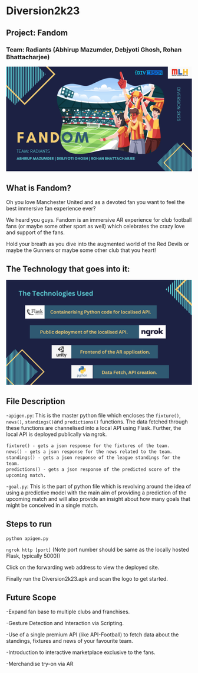 # Diversion2k23

## Project: Fandom

### Team: Radiants (Abhirup Mazumder, Debjyoti Ghosh, Rohan Bhattacharjee)

![Fandom](Fandom.png)

## What is Fandom?

Oh you love Manchester United and as a devoted fan you want to feel the best immersive fan experience ever?

We heard you guys. Fandom is an immersive AR experience for club football fans (or maybe some other sport as well) which celebrates the crazy love and support of the fans.

Hold your breath as you dive into the augmented world of the Red Devils or maybe the Gunners or maybe some other club that you heart!

## The Technology that goes into it:

![Tech](TechStack.png)

## File Description

-`apigen.py`: This is the master python file which encloses the `fixture()`, `news()`, `standings()`and `predictions()` functions. The data fetched through these functions are channelised into a local API using Flask. Further, the local API is deployed publically via ngrok.

    fixture() - gets a json response for the fixtures of the team.
    news() - gets a json response for the news related to the team.
    standings() - gets a json response of the league standings for the team.
    predictions() - gets a json response of the predicted score of the upcoming match.

-`goal.py`: This is the part of python file which is revolving around the idea of using a predictive model with the main aim of providing a prediction of the upcoming match and will also provide an insight about how many goals that might be conceived in a single match.


## Steps to run

`python apigen.py`

`ngrok http [port]` (Note port number should be same as the locally hosted Flask, typically 5000))

Click on the forwarding web address to view the deployed site.

Finally run the Diversion2k23.apk and scan the logo to get started.


## Future Scope

-Expand fan base to multiple clubs and franchises.

-Gesture Detection and Interaction via Scripting.

-Use of a single premium API (like API-Football) to fetch data about the standings, fixtures and news of your favourite team.

-Introduction to interactive marketplace exclusive to the fans.

-Merchandise try-on via AR
